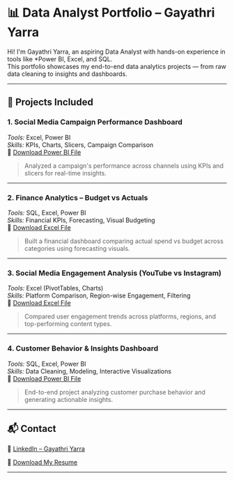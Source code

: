 # 📊 Data Analyst Portfolio – Gayathri Yarra

Hi! I'm Gayathri Yarra, an aspiring Data Analyst with hands-on experience in tools like *Power BI, Excel, and SQL.  
This portfolio showcases my end-to-end data analytics projects — from raw data cleaning to insights and dashboards.

---

## 📁 Projects Included

### 1. Social Media Campaign Performance Dashboard  
*Tools:* Excel, Power BI  
*Skills:* KPIs, Charts, Slicers, Campaign Comparison  
📎 [Download Power BI File](https://github.com/GayatriYarra/Data-Analyst-Portfolio/blob/main/project1.pbix)

> Analyzed a campaign's performance across channels using KPIs and slicers for real-time insights.

---

### 2. Finance Analytics – Budget vs Actuals  
*Tools:* SQL, Excel, Power BI  
*Skills:* Financial KPIs, Forecasting, Visual Budgeting  
📎 [Download Excel File](https://github.com/GayatriYarra/Data-Analyst-Portfolio/blob/main/Project2.pbix)

> Built a financial dashboard comparing actual spend vs budget across categories using forecasting visuals.

---

### 3. Social Media Engagement Analysis (YouTube vs Instagram)  
*Tools:* Excel (PivotTables, Charts)  
*Skills:* Platform Comparison, Region-wise Engagement, Filtering  
📎 [Download Excel File](https://github.com/GayatriYarra/Data-Analyst-Portfolio/blob/main/project3.pbix)

> Compared user engagement trends across platforms, regions, and top-performing content types.

---

### 4. Customer Behavior & Insights Dashboard  
*Tools:* SQL, Excel, Power BI  
*Skills:* Data Cleaning, Modeling, Interactive Visualizations  
📎 [Download Power BI File](https://github.com/GayatriYarra/Data-Analyst-Portfolio/blob/main/project4.pbix)

> End-to-end project analyzing customer purchase behavior and generating actionable insights.

---

## 📬 Contact

🔗 [LinkedIn – Gayathri Yarra](https://www.linkedin.com/in/gayatri-yarra-856b1629a/)

📄 [Download My Resume](#)

---
